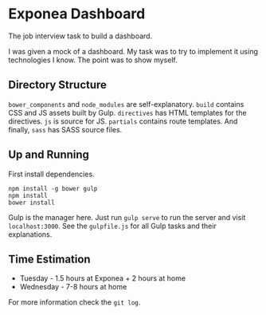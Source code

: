 # Exponea Dashboard

The job interview task to build a dashboard.

I was given a mock of a dashboard. My task was to try to implement it using technologies
I know. The point was to show myself.

## Directory Structure

`bower_components` and `node_modules` are self-explanatory. `build` contains CSS and JS assets
built by Gulp. `directives` has HTML templates for the directives. `js` is source for JS. `partials`
contains route templates. And finally, `sass` has SASS source files.

## Up and Running

First install dependencies.

```
npm install -g bower gulp
npm install
bower install
```

Gulp is the manager here. Just run `gulp serve` to run the server and visit `localhost:3000`.
See the `gulpfile.js` for all Gulp tasks and their explanations.

## Time Estimation

- Tuesday - 1.5 hours at Exponea + 2 hours at home
- Wednesday - 7-8 hours at home

For more information check the `git log`.
